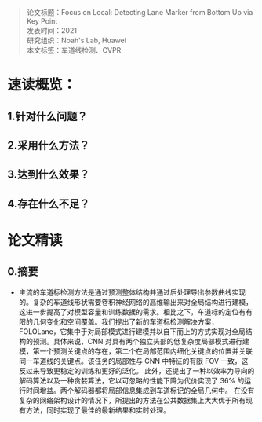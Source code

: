 >论文标题：Focus on Local: Detecting Lane Marker from Bottom Up via Key Point    
发表时间：2021  
研究组织：Noah's Lab, Huawei    
本文标签：车道线检测、CVPR  


# 速读概览：
## 1.针对什么问题？ 
    
## 2.采用什么方法？  
    
## 3.达到什么效果？  
    
## 4.存在什么不足？
    


# 论文精读
## 0.摘要
* 主流的车道标检测方法是通过预测整体结构并通过后处理导出参数曲线实现的。复杂的车道线形状需要卷积神经网络的高维输出来对全局结构进行建模，这进一步提高了对模型容量和训练数据的需求。相比之下，车道标的定位有有限的几何变化和空间覆盖。我们提出了新的车道标检测解决方案，FOLOLane，它集中于对局部模式进行建模并以自下而上的方式实现对全局结构的预测。具体来说，CNN 对具有两个独立头部的低复杂度局部模式进行建模，第一个预测关键点的存在，第二个在局部范围内细化关键点的位置并关联同一车道线的关键点。该任务的局部性与 CNN 中特征的有限 FOV 一致，这反过来导致更稳定的训练和更好的泛化。 此外，还提出了一种以效率为导向的解码算法以及一种贪婪算法，它以可忽略的性能下降为代价实现了 36% 的运行时间增益。两个解码器都将局部信息集成到车道标记的全局几何中。 在没有复杂的网络架构设计的情况下，所提出的方法在公共数据集上大大优于所有现有方法，同时实现了最佳的最新结果和实时处理。